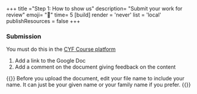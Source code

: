 +++
title ="Step 1: How to show us"
description= "Submit your work for review"
emoji= "📩"
time= 5
[build]
  render = 'never'
  list = 'local'
  publishResources = false 
+++

### Submission

You must do this in the [CYF Course platform](https://application-process.codeyourfuture.io/)

1. Add a link to the Google Doc
2. Add a comment on the document giving feedback on the content

{{<note type="tip" title="Personalise your URLs">}}
Before you upload the document, edit your file name to include your name. It can just be your given name or your family name if you prefer.
{{</note>}}
